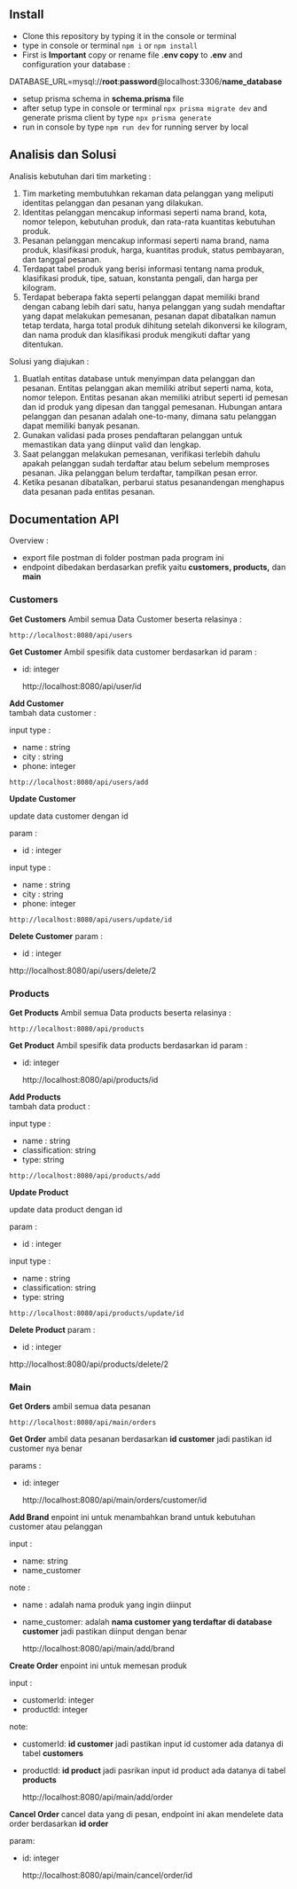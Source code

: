 ## Install

- Clone this repository by typing it in the console or terminal
-   type in console or terminal  `npm i`  or  `npm install`
- First is **Important** copy or rename file **.env copy** to **.env** and configuration your database :

 DATABASE_URL=mysql://**root**:**password**@localhost:3306/**name_database**
    
- setup prisma schema in  **schema.prisma**  file
- after setup type in console or terminal  `npx prisma migrate dev`  and generate prisma client by type  `npx prisma generate`
- run in console by type `npm run dev` for running server by local

## Analisis dan Solusi

Analisis kebutuhan dari tim marketing :
1.  Tim marketing membutuhkan rekaman data pelanggan yang meliputi identitas pelanggan dan pesanan yang dilakukan.
2.  Identitas pelanggan mencakup informasi seperti nama brand, kota, nomor telepon, kebutuhan produk, dan rata-rata kuantitas kebutuhan produk.
3.  Pesanan pelanggan mencakup informasi seperti nama brand, nama produk, klasifikasi produk, harga, kuantitas produk, status pembayaran, dan tanggal pesanan.
4.  Terdapat tabel produk yang berisi informasi tentang nama produk, klasifikasi produk, tipe, satuan, konstanta pengali, dan harga per kilogram.
5.  Terdapat beberapa fakta seperti pelanggan dapat memiliki brand dengan cabang lebih dari satu, hanya pelanggan yang sudah mendaftar yang dapat melakukan pemesanan, pesanan dapat dibatalkan namun tetap terdata, harga total produk dihitung setelah dikonversi ke kilogram, dan nama produk dan klasifikasi produk mengikuti daftar yang ditentukan.

Solusi yang diajukan :
1.  Buatlah entitas database untuk menyimpan data pelanggan dan pesanan. Entitas pelanggan akan memiliki atribut seperti nama, kota, nomor telepon. Entitas pesanan akan memiliki atribut seperti id pemesan dan id produk yang dipesan dan tanggal pemesanan. Hubungan antara pelanggan dan pesanan adalah one-to-many, dimana satu pelanggan dapat memiliki banyak pesanan.
2.  Gunakan validasi pada proses pendaftaran pelanggan untuk memastikan data yang diinput valid dan lengkap.
3.  Saat pelanggan melakukan pemesanan, verifikasi terlebih dahulu apakah pelanggan sudah terdaftar atau belum sebelum memproses pesanan. Jika pelanggan belum terdaftar, tampilkan pesan error.
4.  Ketika pesanan dibatalkan, perbarui status pesanandengan menghapus data pesanan pada entitas pesanan.

## Documentation API

Overview :

- export file postman di folder postman pada program ini
- endpoint dibedakan berdasarkan prefik yaitu **customers, products,** dan **main**

### Customers

**Get Customers**
Ambil semua Data Customer beserta relasinya :

    http://localhost:8080/api/users

  **Get Customer**
 Ambil spesifik data customer berdasarkan id
 param :
 - id: integer
 
      http://localhost:8080/api/user/id


**Add Customer**   
  tambah data customer :
  
   input type :
   - name : string
   - city : string
   - phone: integer
   
    http://localhost:8080/api/users/add

**Update Customer**

   update data customer dengan id
   
   param :
   - id : integer
   
   input type :
   - name : string
   - city : string
   - phone: integer
   
    http://localhost:8080/api/users/update/id

**Delete Customer**
param :
- id : integer

http://localhost:8080/api/users/delete/2


### Products

**Get Products**
Ambil semua Data products beserta relasinya :

    http://localhost:8080/api/products

  **Get Product**
 Ambil spesifik data products berdasarkan id
 param :
 - id: integer
 
      http://localhost:8080/api/products/id


**Add Products**   
  tambah data product :
  
   input type :
   - name : string
   - classification: string
   - type: string
   
    http://localhost:8080/api/products/add

**Update Product**

   update data product dengan id
   
   param :
   - id : integer
   
   input type :
   - name : string
   - classification: string
   - type: string
   
    http://localhost:8080/api/products/update/id

**Delete Product**
param :
- id : integer

http://localhost:8080/api/products/delete/2

### Main

**Get Orders**
ambil semua data pesanan

    http://localhost:8080/api/main/orders
  
**Get Order**
ambil data pesanan berdasarkan **id customer** jadi pastikan id customer nya benar

params :
- id: integer

    http://localhost:8080/api/main/orders/customer/id
 
**Add Brand**
enpoint ini untuk menambahkan brand untuk kebutuhan customer atau pelanggan

input :
- name: string
- name_customer

note :
- name : adalah nama produk yang ingin diinput
- name_customer: adalah **nama customer yang terdaftar di database customer** jadi pastikan diinput dengan benar

    http://localhost:8080/api/main/add/brand

**Create Order**
enpoint ini untuk memesan produk

input :
- customerId: integer
- productId: integer

note:
- customerId: **id customer** jadi pastikan input id customer ada datanya di tabel **customers**
- productId: **id product** jadi pasrikan input id product ada datanya di tabel **products**

    http://localhost:8080/api/main/add/order
 
 **Cancel Order**
 cancel data yang di pesan, endpoint ini akan mendelete data order berdasarkan **id order**

param:
- id: integer

    http://localhost:8080/api/main/cancel/order/id
